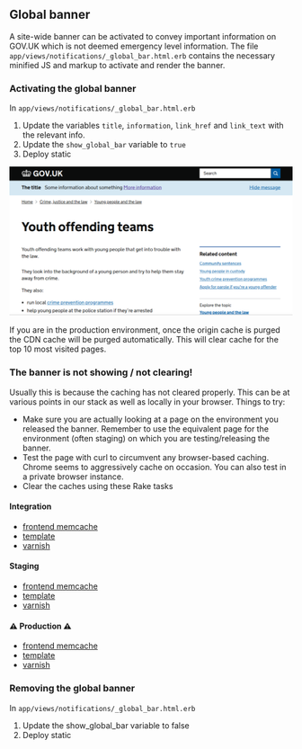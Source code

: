 ## Global banner

A site-wide banner can be activated to convey important information on GOV.UK which is not deemed emergency level information.
The file `app/views/notifications/_global_bar.html.erb` contains the necessary minified JS and markup to activate and render the banner.

### Activating the global banner

In `app/views/notifications/_global_bar.html.erb`

1. Update the variables `title`, `information`, `link_href` and `link_text` with the relevant info.
2. Update the `show_global_bar` variable to `true`
3. Deploy static

![screenshot](/doc/global-banner.png?raw=true)

If you are in the production environment, once the origin cache is purged the CDN cache will be purged automatically.
This will clear cache for the top 10 most visited pages.

### The banner is not showing / not clearing!
Usually this is because the caching has not cleared properly. This can be at various points in our stack as well as locally in your browser. Things to try:

* Make sure you are actually looking at a page on the environment you released the banner. Remember to use the equivalent page for the environment (often staging) on which you are testing/releasing the banner.
* Test the page with curl to circumvent any browser-based caching. Chrome seems to aggressively cache on occasion. You can also test in a private browser instance.
* Clear the caches using these Rake tasks
#### Integration
  - [frontend memcache](https://deploy.integration.publishing.service.gov.uk/job/clear-frontend-memcache/)
  - [template](https://deploy.integration.publishing.service.gov.uk/job/clear-template-cache/)
  - [varnish](https://deploy.integration.publishing.service.gov.uk/job/clear-varnish-cache/)

  #### Staging
  - [frontend memcache](https://deploy.blue.staging.govuk.digital/job/clear-frontend-memcache/)
  - [template](https://deploy.blue.staging.govuk.digital/job/clear-template-cache/)
  - [varnish](https://deploy.blue.staging.govuk.digital/job/clear-varnish-cache/)

  #### ⚠️ Production ⚠️ 
  - [frontend memcache](https://deploy.blue.production.govuk.digital/job/clear-frontend-memcache/)
  - [template](https://deploy.blue.production.govuk.digital/job/clear-template-cache/)
  - [varnish](https://deploy.blue.production.govuk.digital/job/clear-varnish-cache/)

### Removing the global banner
In `app/views/notifications/_global_bar.html.erb`

1. Update the show_global_bar variable to false
2. Deploy static
